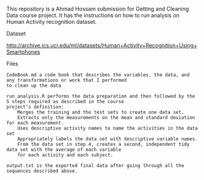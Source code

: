 This repository is a Ahmad Hossam submission for Getting and Cleaning Data course project. It has the instructions
on how to run analysis on Human Activity recognition dataset.

Dataset

http://archive.ics.uci.edu/ml/datasets/Human+Activity+Recognition+Using+Smartphones

Files

	CodeBook.md a code book that describes the variables, the data, and any transformations or work that I performed
	to clean up the data

	run_analysis.R performs the data preparation and then followed by the 5 steps required as described in the course
	project’s definition:
		Merges the training and the test sets to create one data set.
		Extracts only the measurements on the mean and standard deviation for each measurement.
		Uses descriptive activity names to name the activities in the data set
		Appropriately labels the data set with descriptive variable names.
		From the data set in step 4, creates a second, independent tidy data set with the average of each variable 
		for each activity and each subject.

	output.txt is the exported final data after going through all the sequences described above.